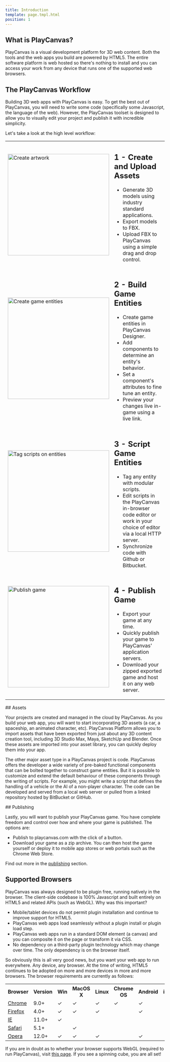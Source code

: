 ```yaml
---
title: Introduction
template: page.tmpl.html
position: 1
---
```


## What is PlayCanvas?

PlayCanvas is a visual development platform for 3D web content. Both the tools and the web apps you build are powered by HTML5. The entire software platform is web hosted so there's nothing to install and you can access your work from any device that runs one of the supported web browsers.

## The PlayCanvas Workflow

Building 3D web apps with PlayCanvas is easy. To get the best out of PlayCanvas, you will need to write some code (specifically some Javascript, the language of the web). However, the PlayCanvas toolset is designed to allow you to visually edit your project and publish it with incredible simplicity.

Let's take a look at the high level workflow:

<table class="table">
    <tr>
        <td>
            <img alt="Create artwork" width="320" src="/images/platform/workflow/workflow_art.jpg"></img>
        </td>
        <td>
            <h2>1 - Create and Upload Assets</h2>
            <ul>
                <li>Generate 3D models using industry standard applications.</li>
                <li>Export models to FBX.</li>
                <li>Upload FBX to PlayCanvas using a simple drag and drop control.</li>
            </ul>
        </td>
    </tr>
    <tr>
        <td>
            <img alt="Create game entities" width="320" src="/images/platform/workflow/workflow_design.jpg"></img>
        </td>
        <td>
            <h2>2 - Build Game Entities</h2>
            <ul>
                <li>Create game entities in PlayCanvas Designer.</li>
                <li>Add components to determine an entity's behavior.</li>
                <li>Set a component's attributes to fine tune an entity.</li>
                <li>Preview your changes live in-game using a live link.</li>
            </ul>
        </td>
    </tr>
    <tr>
        <td>
            <img alt="Tag scripts on entities" width="320" src="/images/platform/workflow/workflow_scripting.jpg"></img>
        </td>
        <td>
            <h2>3 - Script Game Entities</h2>
            <ul>
                <li>Tag any entity with modular scripts.</li>
                <li>Edit scripts in the PlayCanvas in-browser code editor or work in your choice of editor via a local HTTP server.</li>
                <li>Synchronize code with Github or Bitbucket.</li>
            </ul>
        </td>
    </tr>
    <tr>
        <td>
            <img alt="Publish game" width="320" src="/images/platform/workflow/workflow_publish.jpg"></img>
        </td>
        <td>
            <h2>4 - Publish Game</h2>
            <ul>
                <li>Export your game at any time.</li>
                <li>Quickly publish your game to PlayCanvas' application servers.</li>
                <li>Download your zipped exported game and host it on any web server.</li>
            </ul>
        </td>
    </tr>
</table>

## Assets

Your projects are created and managed in the cloud by PlayCanvas. As you build your web app, you will want to start incorporating 3D assets (a car, a spaceship, an animated character, etc). PlayCanvas Platform allows you to import assets that have been exported from just about any 3D content creation tool, including 3D Studio Max, Maya, SketchUp and Blender. Once these assets are imported into your asset library, you can quickly deploy them into your app.

The other major asset type in a PlayCanvas project is code. PlayCanvas offers the developer a wide variety of pre-baked functional components that can be bolted together to construct game entities. But it is possible to customize and extend the default behaviour of these components through the writing of scripts. For example, you might write a script that defines the handling of a vehicle or the AI of a non-player character. The code can be developed and served from a local web server or pulled from a linked repository hosted by BitBucket or GitHub.

## Publishing

Lastly, you will want to publish your PlayCanvas game. You have complete freedom and control over how and where your game is published. The options are:

* Publish to playcanvas.com with the click of a button.
* Download your game as a zip archive. You can then host the game yourself or deploy it to mobile app stores or web portals such as the Chrome Web Store.

Find out more in the [publishing](/user-manual/publishing) section.

## Supported Browsers

PlayCanvas was always designed to be plugin free, running natively in the browser. The client-side codebase is 100% Javascript and built entirely on HTML5 and related APIs (such as WebGL). Why was this important?

* Mobile/tablet devices do not permit plugin installation and continue to improve support for HTML5.
* PlayCanvas web apps load seamlessly without a plugin install or plugin load step.
* PlayCanvas web apps run in a standard DOM element (a canvas) and you can composite it on the page or transform it via CSS.
* No dependency on a third-party plugin technology which may change over time. The only dependency is on the browser itself.

So obviously this is all very good news, but you want your web app to run everywhere. Any device, any browser. At the time of writing, HTML5 continues to be adopted on more and more devices in more and more browsers. The browser requirements are currently as follows:

<table class="table table-striped table-bordered">
    <tr><th>Browser</th><th>Version</th><th>Win</th><th>MacOS X</th><th>Linux</th><th>Chrome OS</th><th>Android</th><th>iOS</th></tr>
    <tr><td><a href="http://www.google.com/chrome/">Chrome</a></td><td>9.0+</td>
        <td>&#x2713;</td><td>&#x2713;</td><td>&#x2713;</td><td>&#x2713;</td><td>&#x2713;</td><td></td>
    </tr>
    <tr><td><a href="http://www.mozilla.org/firefox/">Firefox</a></td><td>4.0+</td>
        <td>&#x2713;</td><td>&#x2713;</td><td>&#x2713;</td><td></td><td>&#x2713;</td><td></td>
    </tr>
    <tr><td><a href="http://windows.microsoft.com/en-us/internet-explorer/download-ie">IE</a></td><td>11.0+</td>
        <td>&#x2713;</td><td></td><td></td><td></td><td></td><td></td>
    </tr>
    <tr><td><a href="http://www.apple.com/safari/">Safari</a></td><td>5.1+</td>
        <td></td><td>&#x2713;</td><td></td><td></td><td></td><td></td>
    </tr>
    <tr><td><a href="http://www.opera.com/">Opera</a></td><td>12.0+</td>
        <td>&#x2713;</td><td>&#x2713;</td><td>&#x2713;</td><td></td><td>&#x2713;</td><td></td>
    </tr>
</table>

If you are in doubt as to whether your browser supports WebGL (required to run PlayCanvas), visit [this page](http://get.webgl.org/). If you see a spinning cube, you are all set!
